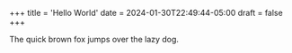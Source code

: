 +++
title = 'Hello World'
date = 2024-01-30T22:49:44-05:00
draft = false
+++

The quick brown fox jumps over the lazy dog.